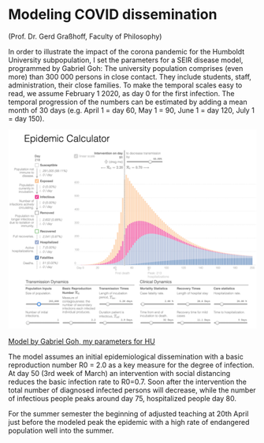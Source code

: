 # Modeling COVID dissemination

(Prof. Dr. Gerd Graßhoff, Faculty of Philosophy)

In order to illustrate the impact of the corona pandemic for the Humboldt University subpopulation, I set the parameters for a SEIR disease model, programmed by Gabriel Goh: The university population comprises (even more) than 300 000 persons in close contact. They include students, staff, administration, their close families. To make the temporal scales easy to read, we assume February 1 2020, as day 0 for the first infection. The temporal progression of the numbers can be estimated by adding a mean month of 30 days (e.g. April 1 = day 60, May 1 = 90, June 1 = day 120, July 1 = day 150).


![](assets/markdown-img-paste-20200329150300283.png)

[Model by Gabriel Goh, my parameters for HU](http://gabgoh.github.io/COVID/?CFR=0.02&D_hospital_lag=5&D_incbation=5.2&D_infectious=2.9&D_recovery_mild=11.1&D_recovery_severe=28.6&I0=1&InterventionAmt=0.33333333333333337&InterventionTime=50.666666666666664&P_SEVERE=0.2&R0=2.2&Time_to_death=32&logN=15.761420707019587)

The model assumes an initial epidemiological dissemination with a basic reproduction number R0 = 2.0 as a key measure for the degree of infection. At day 50 (3rd week of March) an intervention with social distancing reduces the basic infection rate to R0=0.7. Soon after the intervention the total number of diagnosed infected persons will decrease, while the number of infectious people peaks around day 75, hospitalized people day 80.

For the summer semester the beginning of adjusted teaching at 20th April just before the modeled peak the epidemic with a high rate of endangered population well into the summer.
